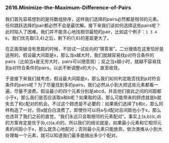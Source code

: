 ### 2616.Minimize-the-Maximum-Difference-of-Pairs

我们首先容易想到的是将数组排序，这样我们选择的pairs必然都是相邻的元素。任何跳跃选择的pair都必然不会是最优解。接下来我们该如何选择这些pairs呢？此时陷入了困难。我们并不能贪心地找相邻最短的pair，比如这个例子：`1 3 4 6`，我们优先取{3,4}之后，剩下的{1,6}的差距更大了。

在正面突破没有思路的时候，不妨试一试反向的“猜答案”。二分搜值在这里恰好是适用的。假设最大间距是x，那么当x越大时，我们就越容易找p对符合条件的pairs（比如当x是无穷大时，pairs可以随意挑）；反之当x越小时，就越不容易找到p对符合条件的pairs。以此不断调整x的大小，直至收敛。

于是接下来我们就考虑，假设最大间距是x，那么我们如何判定能否找到p对符合条件的pairs呢？为了尽量找到多的pairs，我们必然从小到大把这些元素都看一遍，尽量不浪费。假设最小的四个元素分别是abcd，并且他们彼此之间的间距都小于x，那么我们是否应该取a和b呢？如果取的话，那么可能带来的顾虑就是b就失去了和c配对的机会。不过这个顾虑是不必要的：如果我们选择了b和c，那么同样构造了一对，但a就白白浪费了。即使你可以将a与d配对且间距也小于x，那么也违背了我们之前的直觉，“我们永远只会取相邻的元素配对”。事实上(a,b)(c,d)的方案肯定是优于(b,c)(a,d)的。所以我们的结论就是，如果最小元素和它相邻元素的间距小于x，那么就贪心地配对；否则最小元素只能放弃。依次类推从小到大处理每一个元素，就可以知道我们最多能搞出多少个配对。

